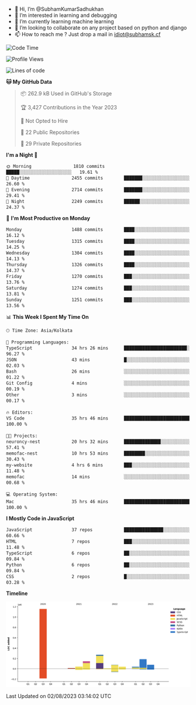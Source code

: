 - 👋 Hi, I’m @SubhamKumarSadhukhan
- 👀 I’m interested in learning and debugging
- 🌱 I’m currently learning machine learning
- 💞️ I’m looking to collaborate on any project based on python and django
- 📫 How to reach me ?
      Just drop a mail in idiot@subhamsk.cf

<!---
SubhamKumarSadhukhan/SubhamKumarSadhukhan is a ✨ special ✨ repository because its `README.md` (this file) appears on your GitHub profile.
You can click the Preview link to take a look at your changes.
--->


<!--START_SECTION:waka-->
![Code Time](http://img.shields.io/badge/Code%20Time-1%2C402%20hrs%2016%20mins-blue)

![Profile Views](http://img.shields.io/badge/Profile%20Views-1-blue)

![Lines of code](https://img.shields.io/badge/From%20Hello%20World%20I%27ve%20Written-2.0%20million%20lines%20of%20code-blue)

**🐱 My GitHub Data** 

> 📦 262.9 kB Used in GitHub's Storage 
 > 
> 🏆 3,427 Contributions in the Year 2023
 > 
> 🚫 Not Opted to Hire
 > 
> 📜 22 Public Repositories 
 > 
> 🔑 29 Private Repositories 
 > 
**I'm a Night 🦉** 

```text
🌞 Morning                1810 commits        █████░░░░░░░░░░░░░░░░░░░░   19.61 % 
🌆 Daytime                2455 commits        ███████░░░░░░░░░░░░░░░░░░   26.60 % 
🌃 Evening                2714 commits        ███████░░░░░░░░░░░░░░░░░░   29.41 % 
🌙 Night                  2249 commits        ██████░░░░░░░░░░░░░░░░░░░   24.37 % 
```
📅 **I'm Most Productive on Monday** 

```text
Monday                   1488 commits        ████░░░░░░░░░░░░░░░░░░░░░   16.12 % 
Tuesday                  1315 commits        ████░░░░░░░░░░░░░░░░░░░░░   14.25 % 
Wednesday                1304 commits        ████░░░░░░░░░░░░░░░░░░░░░   14.13 % 
Thursday                 1326 commits        ████░░░░░░░░░░░░░░░░░░░░░   14.37 % 
Friday                   1270 commits        ███░░░░░░░░░░░░░░░░░░░░░░   13.76 % 
Saturday                 1274 commits        ███░░░░░░░░░░░░░░░░░░░░░░   13.81 % 
Sunday                   1251 commits        ███░░░░░░░░░░░░░░░░░░░░░░   13.56 % 
```


📊 **This Week I Spent My Time On** 

```text
🕑︎ Time Zone: Asia/Kolkata

💬 Programming Languages: 
TypeScript               34 hrs 26 mins      ████████████████████████░   96.27 % 
JSON                     43 mins             █░░░░░░░░░░░░░░░░░░░░░░░░   02.03 % 
Bash                     26 mins             ░░░░░░░░░░░░░░░░░░░░░░░░░   01.22 % 
Git Config               4 mins              ░░░░░░░░░░░░░░░░░░░░░░░░░   00.19 % 
Other                    3 mins              ░░░░░░░░░░░░░░░░░░░░░░░░░   00.17 % 

🔥 Editors: 
VS Code                  35 hrs 46 mins      █████████████████████████   100.00 % 

🐱‍💻 Projects: 
neuroncy-nest            20 hrs 32 mins      ██████████████░░░░░░░░░░░   57.41 % 
memofac-nest             10 hrs 53 mins      ████████░░░░░░░░░░░░░░░░░   30.43 % 
my-website               4 hrs 6 mins        ███░░░░░░░░░░░░░░░░░░░░░░   11.48 % 
memofac                  14 mins             ░░░░░░░░░░░░░░░░░░░░░░░░░   00.68 % 

💻 Operating System: 
Mac                      35 hrs 46 mins      █████████████████████████   100.00 % 
```

**I Mostly Code in JavaScript** 

```text
JavaScript               37 repos            ███████████████░░░░░░░░░░   60.66 % 
HTML                     7 repos             ███░░░░░░░░░░░░░░░░░░░░░░   11.48 % 
TypeScript               6 repos             ██░░░░░░░░░░░░░░░░░░░░░░░   09.84 % 
Python                   6 repos             ██░░░░░░░░░░░░░░░░░░░░░░░   09.84 % 
CSS                      2 repos             █░░░░░░░░░░░░░░░░░░░░░░░░   03.28 % 
```



**Timeline**

![Lines of Code chart](https://raw.githubusercontent.com/SubhamKumarSadhukhan/SubhamKumarSadhukhan/main/assets/bar_graph.png)


 Last Updated on 02/08/2023 03:14:02 UTC
<!--END_SECTION:waka-->
